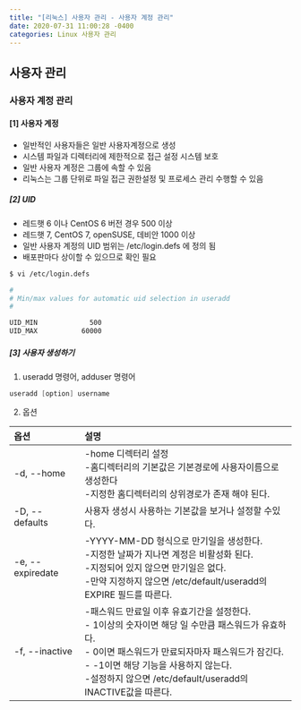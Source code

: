 ```yaml
---
title: "[리눅스] 사용자 관리 - 사용자 계정 관리"
date: 2020-07-31 11:00:28 -0400
categories: Linux 사용자 관리
---
```


## 사용자 관리 

### 사용자 계정 관리

#### [1] 사용자 계정

- 일반적인 사용자들은 일반 사용자계정으로 생성
- 시스템 파일과 디렉터리에 제한적으로 접근 설정 시스템 보호
- 일반 사용자 계정은 그룹에 속할 수 있음
- 리눅스는 그룹 단위로 파일 접근 권한설정 및 프로세스 관리 수행할 수 있음

##### [2] UID

- 레드햇 6 이나 CentOS 6 버전 경우 500 이상
- 레드햇 7, CentOS 7, openSUSE, 데비안 1000 이상
- 일반 사용자 계정의 UID 범위는 /etc/login.defs 에 정의 됨
- 배포판마다 상이할 수 있으므로 확인 필요

```bash
$ vi /etc/login.defs

# 
# Min/max values for automatic uid selection in useradd
#

UID_MIN             500
UID_MAX           60000

```


##### [3] 사용자 생성하기

1) useradd 명령어, adduser 명령어

```s
useradd [option] username
```

2) 옵션

|옵션        |설명                                |
|:----------|:-----------------------------------|
|-d, --home|-home 디렉터리 설정 <br/>-홈디렉터리의 기본값은 기본경로에 사용자이름으로 생성한다 <br/>-지정한 홈디렉터리의 상위경로가 존재 해야 된다.|
|-D, --defaults|사용자 생성시 사용하는 기본값을 보거나 설정할 수있다.|
|-e, --expiredate|-YYYY-MM-DD 형식으로 만기일을 생성한다.<br/>-지정한 날짜가 지나면 계정은 비활성화 된다.<br/>-지정되어 있지 않으면 만기일은 없다.<br/>-만약 지정하지 않으면 /etc/default/useradd의 EXPIRE 필드를 따른다.|
|-f, --inactive|-패스워드 만료일 이후 유효기간을 설정한다.<br/>- 1이상의 숫자이면 해당 일 수만큼 패스워드가 유효하다.<br/>- 0이면 패스워드가 만료되자마자 패스워드가 잠긴다.<br/>- -1이면 해당 기능을 사용하지 않는다.<br/>-설정하지 않으면 /etc/default/useradd의 INACTIVE값을 따른다.|





